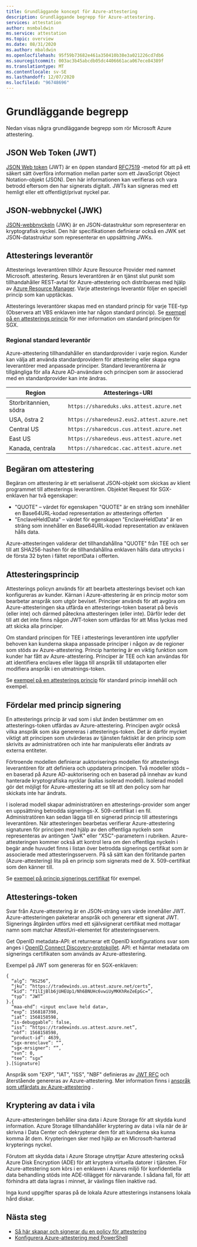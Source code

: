```yaml
---
title: Grundläggande koncept för Azure-attestering
description: Grundläggande begrepp för Azure-attestering.
services: attestation
author: msmbaldwin
ms.service: attestation
ms.topic: overview
ms.date: 08/31/2020
ms.author: mbaldwin
ms.openlocfilehash: 95f59b73682e461a350410b38e3a021226cd7db6
ms.sourcegitcommit: 003ac3b45abcdb05dc4406661aca067ece84389f
ms.translationtype: MT
ms.contentlocale: sv-SE
ms.lasthandoff: 12/07/2020
ms.locfileid: "96748696"
---
```

# <a name="basic-concepts"></a>Grundläggande begrepp

Nedan visas några grundläggande begrepp som rör Microsoft Azure attestering.

## <a name="json-web-token-jwt"></a>JSON Web Token (JWT)

[JSON Web token](https://jwt.io/) (JWT) är en öppen standard [RFC7519](https://tools.ietf.org/html/rfc7519) -metod för att på ett säkert sätt överföra information mellan parter som ett JavaScript Object Notation-objekt (JSON). Den här informationen kan verifieras och vara betrodd eftersom den har signerats digitalt. JWTs kan signeras med ett hemligt eller ett offentligt/privat nyckel par.

## <a name="json-web-key-jwk"></a>JSON-webbnyckel (JWK)

[JSON-webbnyckeln](https://tools.ietf.org/html/rfc7517) (JWK) är en JSON-datastruktur som representerar en kryptografisk nyckel. Den här specifikationen definierar också en JWK set JSON-datastruktur som representerar en uppsättning JWKs.

## <a name="attestation-provider"></a>Attesterings leverantör

Attesterings leverantören tillhör Azure Resource Provider med namnet Microsoft. attestering. Resurs leverantören är en tjänst slut punkt som tillhandahåller REST-avtal för Azure-attestering och distribueras med hjälp av [Azure Resource Manager](../azure-resource-manager/management/overview.md). Varje attesterings leverantör följer en speciell princip som kan upptäckas. 

Attesterings leverantörer skapas med en standard princip för varje TEE-typ (Observera att VBS enklaven inte har någon standard princip). Se [exempel på en attesterings princip](policy-examples.md) för mer information om standard principen för SGX.

### <a name="regional-default-provider"></a>Regional standard leverantör

Azure-attestering tillhandahåller en standardprovider i varje region. Kunder kan välja att använda standardprovidern för attestering eller skapa egna leverantörer med anpassade principer. Standard leverantörerna är tillgängliga för alla Azure AD-användare och principen som är associerad med en standardprovider kan inte ändras.

| Region | Attesterings-URI | 
|--|--|
| Storbritannien, södra | `https://shareduks.uks.attest.azure.net` | 
| USA, östra 2 | `https://sharedeus2.eus2.attest.azure.net` | 
| Central US | `https://sharedcus.cus.attest.azure.net` | 
| East US| `https://sharedeus.eus.attest.azure.net` | 
| Kanada, centrala | `https://sharedcac.cac.attest.azure.net` | 

## <a name="attestation-request"></a>Begäran om attestering

Begäran om attestering är ett serialiserat JSON-objekt som skickas av klient programmet till attesterings leverantören. Objektet Request för SGX-enklaven har två egenskaper: 
- "QUOTE" – värdet för egenskapen "QUOTE" är en sträng som innehåller en Base64URL-kodad representation av attesterings offerten
- "EnclaveHeldData" – värdet för egenskapen "EnclaveHeldData" är en sträng som innehåller en Base64URL-kodad representation av enklaven hålls data.

Azure-attesteringen validerar det tillhandahållna "QUOTE" från TEE och ser till att SHA256-hashen för de tillhandahållna enklaven hålls data uttrycks i de första 32 byten i fältet reportData i offerten. 

## <a name="attestation-policy"></a>Attesteringsprincip

Attesterings policyn används för att bearbeta attesterings beviset och kan konfigureras av kunder. Kärnan i Azure-attestering är en princip motor som bearbetar anspråk som utgör beviset. Principer används för att avgöra om Azure-attesteringen ska utfärda en attesterings-token baserat på bevis (eller inte) och därmed påteckna attesteringen (eller inte). Därför leder det till att det inte finns någon JWT-token som utfärdas för att Miss lyckas med att skicka alla principer.

Om standard principen för TEE i attesterings leverantören inte uppfyller behoven kan kunderna skapa anpassade principer i någon av de regioner som stöds av Azure-attestering. Princip hantering är en viktig funktion som kunder har fått av Azure-attestering. Principer är TEE och kan användas för att identifiera enclaves eller lägga till anspråk till utdataporten eller modifiera anspråk i en utmatnings-token. 

Se [exempel på en attesterings princip](policy-examples.md) för standard princip innehåll och exempel.

## <a name="benefits-of-policy-signing"></a>Fördelar med princip signering

En attesterings princip är vad som i slut änden bestämmer om en attesterings-token utfärdas av Azure-attestering. Principen avgör också vilka anspråk som ska genereras i attesterings-token. Det är därför mycket viktigt att principen som utvärderas av tjänsten faktiskt är den princip som skrivits av administratören och inte har manipulerats eller ändrats av externa entiteter. 

Förtroende modellen definierar auktoriserings modellen för attesterings leverantören för att definiera och uppdatera principen.  Två modeller stöds – en baserad på Azure AD-auktorisering och en baserad på innehav av kund hanterade kryptografiska nycklar (kallas isolerad modell).  Isolerad modell gör det möjligt för Azure-attestering att se till att den policy som har skickats inte har ändrats.

I isolerad modell skapar administratören en attesterings-provider som anger en uppsättning betrodda signerings-X. 509-certifikat i en fil. Administratören kan sedan lägga till en signerad princip till attesterings leverantören. När attesteringen bearbetas verifierar Azure-attestering signaturen för principen med hjälp av den offentliga nyckeln som representeras av antingen "JwK" eller "X5C"-parametern i rubriken.  Azure-attesteringen kommer också att kontrol lera om den offentliga nyckeln i begär ande huvudet finns i listan över betrodda signerings certifikat som är associerade med attesteringsservern. På så sätt kan den förlitande parten (Azure-attestering) lita på en princip som signerats med de X. 509-certifikat som den känner till. 

Se [exempel på princip signerings certifikat](policy-signer-examples.md) för exempel.

## <a name="attestation-token"></a>Attesterings-token

Svar från Azure-attestering är en JSON-sträng vars värde innehåller JWT. Azure-attesteringen paketerar anspråk och genererar ett signerat JWT. Signerings åtgärden utförs med ett självsignerat certifikat med mottagar namn som matchar AttestUri-elementet för attesteringsservern.

Get OpenID metadata-API: et returnerar ett OpenID konfigurations svar som anges i [OpenID Connect Discovery-protokollet](https://openid.net/specs/openid-connect-discovery-1_0.html#ProviderConfig). API: et hämtar metadata om signerings certifikaten som används av Azure-attestering.

Exempel på JWT som genereras för en SGX-enklaven:

```
{
  “alg”: “RS256”,
  “jku”: “https://tradewinds.us.attest.azure.net/certs”,
  “kid”: “f1lIjBlb6jUHEUp1/Nh6BNUHc6vwiUyMKKhReZeEpGc=”,
  “typ”: “JWT”
}.{
  “maa-ehd”: <input enclave held data>,
  “exp”: 1568187398,
  “iat”: 1568158598,
  “is-debuggable”: false,
  “iss”: “https://tradewinds.us.attest.azure.net”,
  “nbf”: 1568158598,
  “product-id”: 4639,
  “sgx-mrenclave”: “”,
  “sgx-mrsigner”: “”,
  “svn”: 0,
  “tee”: “sgx”
}.[Signature]
```
Anspråk som "EXP", "IAT", "ISS", "NBF" definieras av [JWT RFC](https://tools.ietf.org/html/rfc7517) och återstående genereras av Azure-attestering. Mer information finns i [anspråk som utfärdats av Azure-attestering](claim-sets.md) .

## <a name="encryption-of-data-at-rest"></a>Kryptering av data i vila

Azure-attesteringen behåller sina data i Azure Storage för att skydda kund information. Azure Storage tillhandahåller kryptering av data i vila när de är skrivna i Data Center och dekrypterar dem för att kunderna ska kunna komma åt dem. Krypteringen sker med hjälp av en Microsoft-hanterad krypterings nyckel. 

Förutom att skydda data i Azure Storage utnyttjar Azure attestering också Azure Disk Encryption (ADE) för att kryptera virtuella datorer i tjänsten. För Azure-attestering som körs i en enklaven i Azures miljö för konfidentiella data behandling stöds inte ADE-tillägget för närvarande. I sådana fall, för att förhindra att data lagras i minnet, är växlings filen inaktive rad. 

Inga kund uppgifter sparas på de lokala Azure attesterings instansens lokala hård diskar.


## <a name="next-steps"></a>Nästa steg

- [Så här skapar och signerar du en policy för attestering](author-sign-policy.md)
- [Konfigurera Azure-attestering med PowerShell](quickstart-powershell.md)
